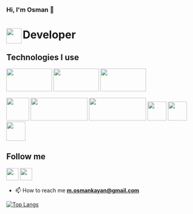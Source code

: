 ### Hi, I'm Osman :wave:

# Developer <img src="https://upload.wikimedia.org/wikipedia/commons/thumb/7/7d/Microsoft_.NET_logo.svg/220px-Microsoft_.NET_logo.svg.png" width="40" height="40" align="left">


## Technologies I use
<img src="https://miro.medium.com/max/597/1*7PoIkU7tSWvq-cCooWAZSw.png"
 width="120" height="60">
 <img src="https://img-b.udemycdn.com/course/750x422/4663024_b398_2.jpg"
 width="120" height="60">
 <img src="https://www.mshowto.org/images/articles/2019/10/1-2.jpg"
 width="120" height="60">
 
<img src="https://pbs.twimg.com/profile_images/1390448160934305793/ohii8Hxq_400x400.png"
 width="60" height="60">
<img src="https://www.ryadel.com/wp-content/uploads/2021/10/net-maui-logo.png" width="150" height="60">
<img src="https://camo.githubusercontent.com/0537a0d57adbc4d19967ad3a1f43560abe6cf3056cdf25e4ecb491f001e1f7c9/68747470733a2f2f692e737461636b2e696d6775722e636f6d2f6f5747726d2e6a7067" width="150" height="60">
<img src="https://camo.githubusercontent.com/6411d2e0087c415b76c371d24cb169dc5007f76bfcf298a8ed994188421bebb8/68747470733a2f2f692e737461636b2e696d6775722e636f6d2f6c706139542e706e67" width="50" height="50">
<img src="https://camo.githubusercontent.com/e965ecfbd24a55dfbefbae5577a586bc96e3885dac4877b8aaa0238185f86824/68747470733a2f2f692e737461636b2e696d6775722e636f6d2f49496f33312e706e67" width="50" height="50">
<img src="https://upload.wikimedia.org/wikipedia/commons/thumb/0/02/Mldotnet.svg/1200px-Mldotnet.svg.png" width="50" height="50">
## Follow me
[<img height="32" width="32" src="https://cdn.jsdelivr.net/npm/simple-icons@v8/icons/linkedin.svg" />][linkedin]
[<img height="32" width="32" src="https://cdn.jsdelivr.net/npm/simple-icons@v8/icons/github.svg" />][github]


[linkedin]: https://www.linkedin.com/in/osman-kayan-29b572236/
[github]: https://github.com/osmankayan?tab=repositories
- 📫 How to reach me **m.osmankayan@gmail.com**

[![Top Langs](https://github-readme-stats.vercel.app/api/top-langs/?username=osmankayan&hide_progress=true)](https://github.com/anuraghazra/github-readme-stats)






